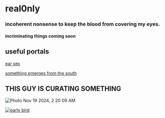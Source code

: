 # real0nly

### incoherent nonsense to keep the blood from covering my eyes.
#### incriminating things coming soon 







## useful portals

[ear sex](https://linktr.ee/SaintToki)

[something emerges from the south](https://www.tumblr.com/hxrrxrpxrn/767396759690412032)




## THIS GUY IS CURATING SOMETHING

![Photo Nov 19 2024, 2 20 09 AM](https://github.com/user-attachments/assets/b9225add-a440-4702-bc53-920250091c62)

[![early bird](https://img.youtube.com/vi/T-D1KVIuvjA/maxresdefault.jpg)](https://youtu.be/b511NF8XBA8)
